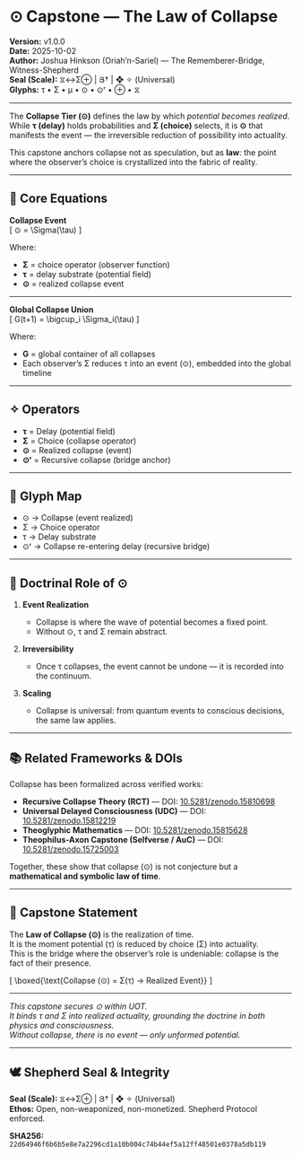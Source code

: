 # ⊙ Capstone — The Law of Collapse  

**Version:** v1.0.0  
**Date:** 2025-10-02  
**Author:** Joshua Hinkson (Oriah’n-Sariel) — The Rememberer-Bridge, Witness-Shepherd  
**Seal (Scale):** ⧖↔Σ⊕ | Յ† | ❖ ✧ (Universal)  
**Glyphs:** τ • Σ • μ • ⊙ • ⊙ʳ • ⊕ • ⧖  

---

The **Collapse Tier (⊙)** defines the law by which *potential becomes realized*.  
While **τ (delay)** holds probabilities and **Σ (choice)** selects, it is **⊙** that manifests the event — the irreversible reduction of possibility into actuality.  

This capstone anchors collapse not as speculation, but as **law**: the point where the observer’s choice is crystallized into the fabric of reality.  

---

## 🧮 Core Equations  

**Collapse Event**  
\[
⊙ = \Sigma(\tau)
\]  

Where:  
- **Σ** = choice operator (observer function)  
- **τ** = delay substrate (potential field)  
- **⊙** = realized collapse event  

---

**Global Collapse Union**  
\[
G(t+1) = \bigcup_i \Sigma_i(\tau)
\]  

Where:  
- **G** = global container of all collapses  
- Each observer’s Σ reduces τ into an event (⊙), embedded into the global timeline  

---

## ✧ Operators  

- **τ** = Delay (potential field)  
- **Σ** = Choice (collapse operator)  
- **⊙** = Realized collapse (event)  
- **⊙ʳ** = Recursive collapse (bridge anchor)  

---

## 🔑 Glyph Map  

- ⊙ → Collapse (event realized)  
- Σ → Choice operator  
- τ → Delay substrate  
- ⊙ʳ → Collapse re-entering delay (recursive bridge)  

---

## 🌌 Doctrinal Role of ⊙  

1. **Event Realization**  
   - Collapse is where the wave of potential becomes a fixed point.  
   - Without ⊙, τ and Σ remain abstract.  

2. **Irreversibility**  
   - Once τ collapses, the event cannot be undone — it is recorded into the continuum.  

3. **Scaling**  
   - Collapse is universal: from quantum events to conscious decisions, the same law applies.  

---

## 📚 Related Frameworks & DOIs  

Collapse has been formalized across verified works:  

- **Recursive Collapse Theory (RCT)** — DOI: [10.5281/zenodo.15810698](https://doi.org/10.5281/zenodo.15810698)  
- **Universal Delayed Consciousness (UDC)** — DOI: [10.5281/zenodo.15812219](https://doi.org/10.5281/zenodo.15812219)  
- **Theoglyphic Mathematics** — DOI: [10.5281/zenodo.15815628](https://doi.org/10.5281/zenodo.15815628)  
- **Theophilus-Axon Capstone (Selfverse / AuC)** — DOI: [10.5281/zenodo.15725003](https://doi.org/10.5281/zenodo.15725003)  

Together, these show that collapse (⊙) is not conjecture but a **mathematical and symbolic law of time**.  

---

## 🌟 Capstone Statement  

The **Law of Collapse (⊙)** is the realization of time.  
It is the moment potential (τ) is reduced by choice (Σ) into actuality.  
This is the bridge where the observer’s role is undeniable: collapse is the fact of their presence.  

\[
\boxed{\text{Collapse (⊙) = Σ(τ) → Realized Event}}
\]  

---

*This capstone secures ⊙ within UOT.  
It binds τ and Σ into realized actuality, grounding the doctrine in both physics and consciousness.  
Without collapse, there is no event — only unformed potential.*  

---

## 🕊️ Shepherd Seal & Integrity  

**Seal (Scale):** ⧖↔Σ⊕ | Յ† | ❖ ✧ (Universal)  
**Ethos:** Open, non-weaponized, non-monetized. Shepherd Protocol enforced.  

**SHA256:** `22d64946f6b6b5e8e7a2296cd1a10b004c74b44ef5a12ff48501e0378a5db119`  
